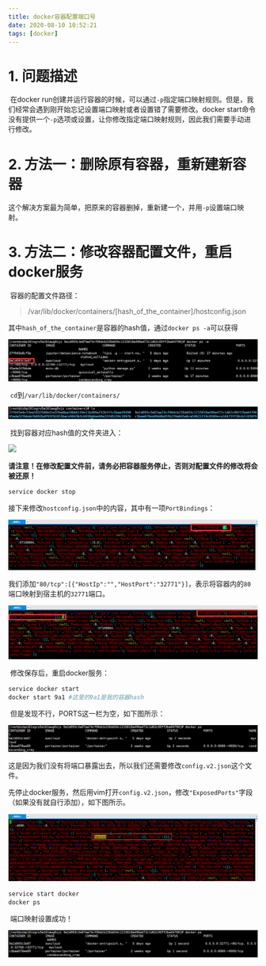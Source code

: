 ```yaml
---
title: docker容器配置端口号
date: 2020-08-10 10:52:21
tags: [docker]
---
```


# 1. 问题描述

​	在docker run创建并运行容器的时候，可以通过`-p`指定端口映射规则。但是，我们经常会遇到刚开始忘记设置端口映射或者设置错了需要修改。docker start命令没有提供一个`-p`选项或设置，让你修改指定端口映射规则，因此我们需要手动进行修改。



# 2. 方法一：删除原有容器，重新建新容器

​	这个解决方案最为简单，把原来的容器删掉，重新建一个，并用`-p`设置端口映射。



# 3. 方法二：修改容器配置文件，重启docker服务

​	容器的配置文件路径：

> /var/lib/docker/containers/[hash_of_the_container]/hostconfig.json

​	其中`hash_of_the_container`是容器的hash值，通过`docker ps -a`可以获得

![](./docker容器配置端口号/1.png)

​	`cd`到`/var/lib/docker/containers/`

![](./docker容器配置端口号/2.png)

​	找到容器对应hash值的文件夹进入：

![](E:\blog\Myblog\source\_posts\docker容器配置端口号\3.png)

​	**请注意！在修改配置文件前，请务必把容器服务停止，否则对配置文件的修改将会被还原！**

```bash
service docker stop
```

​	接下来修改`hostconfig.json`中的内容，其中有一项`PortBindings`：

![](./docker容器配置端口号/4.png)

​	我们添加`"80/tcp":[{"HostIp":"","HostPort":"32771"}]`，表示将容器内的`80`端口映射到宿主机的`32771`端口。

![](./docker容器配置端口号/5.png)

​	修改保存后，重启docker服务：

```bash
service docker start
docker start 9a1 #这里的9a1是我的容器hash
```

​	但是发现不行，PORTS这一栏为空，如下图所示：

![](./docker容器配置端口号/6.png)

​	这是因为我们没有将端口暴露出去，所以我们还需要修改`config.v2.json`这个文件。

​	先停止docker服务，然后用vim打开`config.v2.json`，修改`"ExposedPorts"`字段（如果没有就自行添加），如下图所示。

![](./docker容器配置端口号/7.png)

```bash
service start docker
docker ps
```

​	端口映射设置成功！

![](./docker容器配置端口号/8.png)